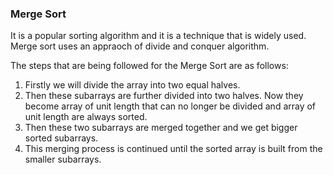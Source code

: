 <h3>Merge Sort</h3>

It is a popular sorting algorithm and it is a technique that is widely used. Merge sort uses an appraoch of divide and conquer algorithm.

The steps that are being followed for the Merge Sort are as follows:
<ol>
  <li>Firstly we will divide the array into two equal halves.</li>
  <li>Then these subarrays are further divided into two halves. Now they become array of unit length that can no longer be divided and array of unit length are always sorted.</li>
  <li>Then these two subarrays are merged together and we get bigger sorted subarrays.</li>
  <li>This merging process is continued until the sorted array is built from the smaller subarrays.</li>
</ol>
